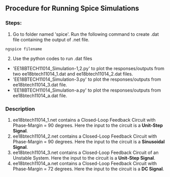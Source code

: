 ## Procedure for Running Spice Simulations
### Steps:
1. Go to folder named 'spice'. Run the following command to create .dat file containing the output of .net file.
```
ngspice filename
```
2. Use the python codes to run .dat files
  - 'EE18BTECH11014_Simulation-1,2.py' to plot the responses/outputs from two ee18btech11014_1.dat and ee18btech11014_2.dat files.
  - 'EE18BTECH11014_Simulation-3.py' to plot the responses/outputs from ee18btech11014_3.dat file.
  - 'EE18BTECH11014_Simulation-a.py' to plot the responses/outputs from ee18btech11014_a.dat file.

### Description
1. ee18btech11014_1.net contains a Closed-Loop Feedback Circuit with Phase-Margin = 90 degrees. Here the input to the circuit is a **Unit-Step Signal**.
2. ee18btech11014_2.net contains a Closed-Loop Feedback Circuit with Phase-Margin = 90 degrees. Here the input to the circuit is a **Sinusoidal Signal**.
3. ee18btech11014_3.net contains a Closed-Loop Feedback Circuit of an Unstable System. Here the input to the circuit is a **Unit-Step Signal**.
4. ee18btech11014_a.net contains a Closed-Loop Feedback Circuit with Phase-Margin = 72 degrees. Here the input to the circuit is a **DC Signal**.
